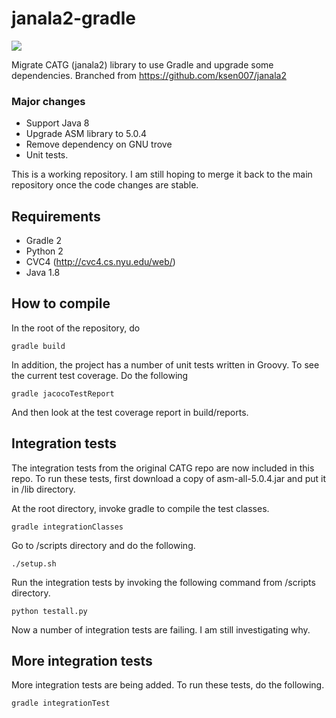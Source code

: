 # janala2-gradle
<a href="https://travis-ci.org/zhihan/janala2-gradle"><img src="https://travis-ci.org/zhihan/janala2-gradle.svg?branch=master"></img></a>

Migrate CATG (janala2) library to use Gradle and upgrade some dependencies. Branched from https://github.com/ksen007/janala2

### Major changes
* Support Java 8
* Upgrade ASM library to 5.0.4
* Remove dependency on GNU trove
* Unit tests.

This is a working repository. I am still hoping to merge it back to the main repository once the code changes are stable.

## Requirements
* Gradle 2
* Python 2
* CVC4 (http://cvc4.cs.nyu.edu/web/)
* Java 1.8

## How to compile
In the root of the repository, do 

    gradle build
    
In addition, the project has a number of unit tests written in Groovy. To see the current test coverage. Do the following

    gradle jacocoTestReport
    
And then look at the test coverage report in build/reports.

## Integration tests
The integration tests from the original CATG repo are now included in this repo. To run these tests, 
first download a copy of asm-all-5.0.4.jar and put it in /lib directory.

At the root directory, invoke gradle to compile the test classes.

    gradle integrationClasses

Go to /scripts directory and do the following.

    ./setup.sh
    
Run the integration tests by invoking the following command from /scripts directory.

    python testall.py

Now a number of integration tests are failing. I am still investigating why.

## More integration tests
More integration tests are being added. To run these tests, do the following.

    gradle integrationTest
